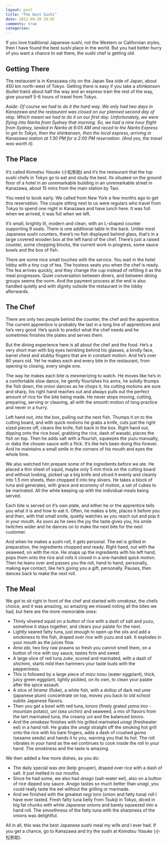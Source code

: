 ```yaml
---
layout: post
title: "The best Sushi"
date: 2012-09-20 20:02
comments: true
categories: 
---
```


If you love traditional Japanese sushi, not the Western or Californian styles, then I have found the best sushi place in the world. But you had better hurry of you want a chance to eat there, the sushi chef is getting old.

## Getting There

The restaurant is in Kanazawa city on the Japan Sea side of Japan, about 450 km north-west of Tokyo. Getting there is easy if you take a *shinkansen* (bullet train) about half the way and an express train the rest of the way, give yourself 5-6 hours of travel from Tokyo.

*Aside: Of course we had to do it the hard way. We only had two days in Kanazawa and the restaurant was closed on our planned second day of stay. Which meant we had to do it on our first day. Unfortunately, we were flying into Narita from Sydney that morning. So, we had a nine hour flight from Sydney, landed in Narita at 6:05 AM and raced to the Narita Express to get to Tokyo, then the *shinkansen*, then the local express, arriving in Kanazawa station at 1:30 PM for a 2:00 PM reservation. (And yes, the travel was worth it).*

## The Place

It’s called *Komatsu Yasuke* (小松弥助) and it’s the restaurant that the top sushi chefs in Tokyo go to eat and study the best. Its situated on the ground floor of a hotel in an unremarkable building in an unremarkable street in Kanazawa, about 15 mins from the main station by Taxi. 

You need to book early. We called from New York a few months ago to get this reservation. The couple sitting next to us were regulars who travel from Tokyo to spend one night in Kanazawa and have lunch here. It was full when we arrived, it was full when we left.

It’s small, brightly lit, modern and clean, with an L-shaped counter supporting 9 seats. There is one additional table in the back. Unlike most Japanese sushi counters, there’s no fish displayed behind glass, that’s in a large covered wooden box at the left hand of the chef. There’s just a raised counter, some chopping blocks, the current work in progress, some sauce bowls and the box of fish.

There are some nice small touches with the service. You wait in the hotel lobby with a tiny cup of tea. The hostess seats you when the chef is ready. The tea arrives quickly, and they change the cup instead of refilling it as the meal progresses. Quiet conversation between diners, and between dining groups seems the norm. And the payment process at the end is also handled quietly and with dignity outside the restaurant in the lobby afterwards.

## The Chef

There are only two people behind the counter, the chef and the apprentice. The current apprentice is probably the last in a long line of apprentices and he’s very good. He’s quick to predict what the chef needs and he sometimes finishes the plates and serves them.

But the dining experience here is all about the chef and the food. He’s a very short man with big eyes twinkling behind his glasses, a kindly face, barrel chest and stubby fingers that are in constant motion. And he’s over 80 years old. Yet he makes each and every bite in the restaurant, from opening to closing, every single one.

The way he makes each bite is mesmerizing to watch. He moves like he’s in a comfortable slow dance, he gently flourishes his arms, he solidly thumps the fish down, the onion dances as he chops it, his cutting motions are sure and sharp, his right hand reaches out and always pulls out the perfect amount of rice for the bite being made. He never stops moving, cutting, preparing, serving or cleaning, all with the smooth motion of long practice and never in a hurry.

Left hand out, into the box, pulling out the next fish. Thumps it on to the cutting board, and with quick motions he grabs a knife, cuts just the right sized pieces off, cleans the knife, fish back in the box. Right hand out, dipping onto the rice bowl, grabbing the rice, dash of wasabi, places the fish on top. Then he adds salt with a flourish, squeezes the *yuzu* manually, or dabs the chosen sauce with a flick. It’s like he’s been doing this forever. And he maintains a small smile in the corners of his mouth and eyes the whole time.

We also watched him prepare some of the ingredients before we ate. He placed a thin sheet of squid, maybe only 5 mm thick on the cutting board and without looking, picked up a big knife and sliced it evenly and cleanly into 1.5 mm sheets, then chopped it into tiny slivers. He takes a block of tuna and generates, with grace and economy of motion, a set of cubes to be marinated. All the while keeping up with the individual meals being served.

Each bite is served on it’s own plate, and either he or the apprentice tells you what it is and how to eat it. Often, he makes a bite, places it before you and then, with that small smile, quietly watches as you reach out and pop it in your mouth. As soon as he sees the joy the taste gives you, his smile twitches wider and he dances on to make the next bite for the next customer.

And when he makes a sushi roll, it gets personal. The eel is grilled in preparation, the ingredients chopped and ready. Right hand, out with the seaweed, on with the rice. He snaps up the ingredients with his left hand, pops them onto the rice and rolls it closed in a one-handed quick motion. Then he leans over and passes you the roll, hand to hand, personally, making eye contact, like he’s giving you a gift, personally. Pauses, then dances back to make the next roll.

## The Meal

We got to sit right in front of the chef and started with *omakase*, the chefs choice, and it was amazing, so amazing we missed noting all the bites we had, but here are the more memorable ones:

- Thinly slivered squid on a button of rice with a dash of salt and *yuzu*, somehow it stays together, and clears your palate for the next.
- Lightly seared fatty tuna, just enough to open up the oils and add a smokiness to the fish, draped over rice with *yuzu* and salt. It explodes in your mouth as the juices flow.
- *Ama ebi*, two tiny raw prawns so fresh you cannot smell them, on a button of rice with soy sauce, tastes firm and sweet.
- A large slice of red tuna *zuke*, scored and marinated, with a dash of *shichimi*, starts mild then hammers your taste buds with the pepperiness.
- This is followed by a large piece of *mizu nasu* (water eggplant), thick, juicy green eggplant, lightly pickled, on its own, to clean your palate after the spice assault.
- A slice of *hirame* (fluke), a white fish, with a dollop of dark red *ume* (japanese plum) concentrate on top, moves you back to old school subtle Japanese flavors.
- Then you get a bowl with red tuna, *tororo* (finely grated *yama imo* - mountain potato), *uni* (sea urchin) and seaweed, a mix of flavors from the tart marinated tuna, the creamy *uni* and the balanced *tororo*.
- And the *omakase* finishes with his grilled marinated *unagi* (freshwater eel) in a hand roll. He grabs the *unagi* straight off the smoking hot grill onto the rice with his bare fingers, adds a dash of crushed *goma* (sesame seeds) and hands it to you, warning you that its hot. The roll vibrates in your hand as the eel continues to cook inside the roll in your hand. The smokiness and the taste is amazing.

We then added a few more dishes, as you do:

- The daily special was *ara* (kelp grouper), draped over rice with a dash of salt. It just melted in our mouths.
- Since he had some, we also had *anago* (salt-water eel), also on a button of rice dipped soy sauce. *Anago* tastes so much better than *unagi*, you could really taste the eel without the grilling or marinade.
- And we finished with the greatest *negi toro* (onion and fatty tuna) roll I have ever tasted. Fresh fatty tuna belly from Tsukiji in Tokyo, diced in big fat chunks with white Japanese onions and barely squeezed into a hand roll. The smoothness of the fatty tuna with the sharpness of the onions was delightful.

All in all, this was the best Japanese sushi meal my wife and I ever had. If you get a chance, go to Kanazawa and try the sushi at *Komatsu Yasuke* (小松弥助).
